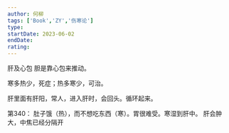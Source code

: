 ```yaml
---
author: 何柳
tags: ['Book','ZY','伤寒论']
type: 
startDate: 2023-06-02
endDate:
rating: 
---
```


肝及心包 
胆是靠心包来推动。

寒多热少，死症；热多寒少，可治。

肝里面有肝阳，常人，进入肝时，会回头。循环起来。


第340： 
	肚子饿（热），而不想吃东西（寒）。胃很难受。寒湿到肝中。
	肝会肿大，中焦已经分隔开
